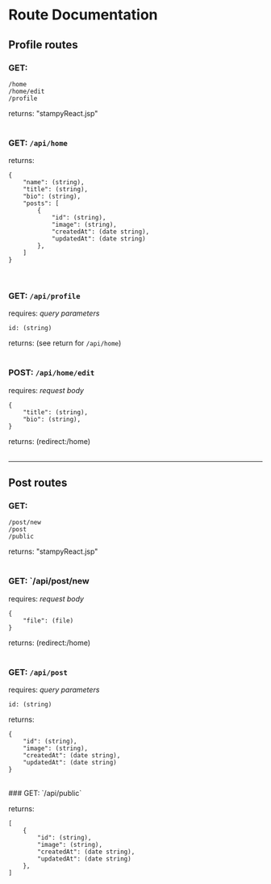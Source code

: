 # Route Documentation

## Profile routes

### GET:

`/home`  
`/home/edit`  
`/profile`

returns: "stampyReact.jsp"
<br><br>

### GET: `/api/home`

returns:

```
{
    "name": (string),
    "title": (string),
    "bio": (string),
    "posts": [
        {
            "id": (string),
            "image": (string),
            "createdAt": (date string),
            "updatedAt": (date string)
        },
    ]
}
```

<br>

### GET: `/api/profile`

requires: _query parameters_

`id: (string)`

returns: (see return for `/api/home`)
<br><br>

### POST: `/api/home/edit`

requires: _request body_

```
{
    "title": (string),
    "bio": (string),
}
```

returns: (redirect:/home)
<br><br>

---

## Post routes

### GET:

`/post/new`  
`/post`  
`/public`

returns: "stampyReact.jsp"
<br><br>

### GET: `/api/post/new

requires: _request body_

```
{
    "file": (file)
}
```

returns: (redirect:/home)
<br><br>

### GET: `/api/post`

requires: _query parameters_

`id: (string)`

returns:

```
{
    "id": (string),
    "image": (string),
    "createdAt": (date string),
    "updatedAt": (date string)
}
```

<br>
### GET: `/api/public`

returns:

```
[
    {
        "id": (string),
        "image": (string),
        "createdAt": (date string),
        "updatedAt": (date string)
    },
]
```
